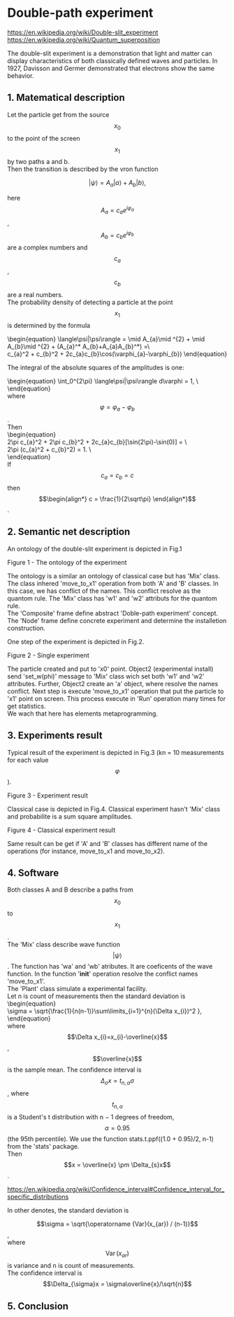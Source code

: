 ﻿# Double-path experiment
https://en.wikipedia.org/wiki/Double-slit_experiment
https://en.wikipedia.org/wiki/Quantum_superposition

The double-slit experiment is a demonstration that light and matter can display characteristics of both classically defined waves and particles. In 1927, Davisson and Germer demonstrated that electrons show the same behavior.

## 1. Matematical description
Let the particle get from the source $$x_{0}$$ to the point of the screen $$x_{1}$$ by two paths a and b.  
Then the transition is described by the vron function

$$|\psi\rangle = A_{a}|a\rangle + A_{b}|b\rangle ,$$

here $$A_{a}=c_{a}e^{i \varphi_{a}}$$, $$A_{b}=c_{b}e^{i \varphi_{b}}$$ are a complex numbers and $$c_{a}$$, $$c_{b}$$ are a real numbers.  
The probability density of detecting a particle at the point $$x_{1}$$ is determined by the formula

\begin{equation} 
\langle\psi|\psi\rangle = \mid A_{a}\mid ^{2} + \mid A_{b}\mid ^{2} + (A_{a}^* A_{b}+A_{a}A_{b}^*) =\\  
c_{a}^2 + c_{b}^2 + 2c_{a}c_{b}\cos(\varphi_{a}-\varphi_{b}) 
\end{equation}

The integral of the absolute squares of the amplitudes is one:

\begin{equation}
\int_0^{2\pi} \langle\psi|\psi\rangle d\varphi = 1, \\  
\end{equation}  
where $$\varphi = \varphi_{a}-\varphi_{b}$$.  
Then  
\begin{equation}  
2\pi c_{a}^2 + 2\pi c_{b}^2 + 2c_{a}c_{b}[\sin(2\pi)-\sin(0)] =  \\  
2\pi (c_{a}^2 + c_{b}^2) = 1. \\  
\end{equation}  
If $$c_{a} = c_{b} = c$$ then
$$\begin{align*} 
c = \frac{1}{2\sqrt\pi}
\end{align*}$$.


## 2. Semantic net description
An ontology of the double-slit experiment is depicted in Fig.1

Figure 1 - The ontology of the experiment  
  
The ontology is a similar an ontology of classical case but has  'Mix' class. The class inhered 'move_to_x1' operation from both 'A' and 'B' classes. In this case, we has conflict of the names. This conflict resolve as the quantom rule. The 'Mix' class has 'w1' and 'w2' attributs for the quantom rule.  
The 'Composite' frame define abstract 'Doble-path experiment' concept. The 'Node' frame define concrete experiment and determine the installetion construction.  
  
One step of the experiment is depicted in Fig.2.  

Figure 2 - Single experiment  
  
The particle created and put to 'x0' point. Object2 (experimental install) send 'set_w(phi)' message to 'Mix' class wich set both 'w1' and 'w2' attributes. Further, Object2 create an 'a' object, where resolve the names conflict. Next step is execute 'move_to_x1' operation that put the particle to 'x1' point on screen.
This process execute in 'Run' operation many times for get statistics.  
We wach that here has  elements metaprogramming.  

## 3. Experiments result
Typical result of the experiment is depicted in Fig.3 (kn = 10 measurements for each value $$\varphi$$). 

Figure 3 - Experiment result  
  
Classical case is depicted in Fig.4. Classical experiment hasn't 'Mix' class and probabilite is a sum square amplitudes.  

Figure 4 - Classical experiment result  
  
Same  result can be get if 'A' and 'B' classes has different name of the operations (for instance, move_to_x1 and move_to_x2).  

## 4. Software
Both classes A and B describe a paths from $$x_{0}$$ to $$x_{1}$$.  
The 'Mix' class describe wave function $$|\psi\rangle$$. The function has 'wa' and 'wb' atributes. It are coeficents of the wave function. In the function '__init__' operation resolve the conflict names 'move_to_x1'.  
The 'Plant' class simulate a experimental facility.  
Let n is count of measurements then the standard deviation is  
\begin{equation}  
\sigma = \sqrt{\frac{1}{n(n-1)}\sum\limits_{i=1}^{n}(\Delta x_{i})^2 },  
\end{equation}  
where  $$\Delta x_{i}=x_{i}-\overline{x}$$, $$\overline{x}$$ is the sample mean. The confidence interval is $$\Delta_{\sigma}x = t_{n,\alpha}\sigma$$, where  $$t_{n,\alpha}$$ is a Student's t distribution with n − 1 degrees of freedom, $$\alpha=0.95$$ (the 95th percentile). We use the function  stats.t.ppf((1.0 + 0.95)/2, n-1) from the 'stats' package.  
Then $$x = \overline{x} \pm \Delta_{s}x$$.

https://en.wikipedia.org/wiki/Confidence_interval#Confidence_interval_for_specific_distributions
  
In other denotes, the standard deviation is

$$\sigma = \sqrt{\operatorname {Var}(x_{ar}) / (n-1)}$$,  
where $$\operatorname {Var}(x_{ar})$$  is  variance and n is count of measurements.  
The confidence interval is   
$$\Delta_{\sigma}x = \sigma\overline{x}/\sqrt{n}$$  



## 5. Conclusion
